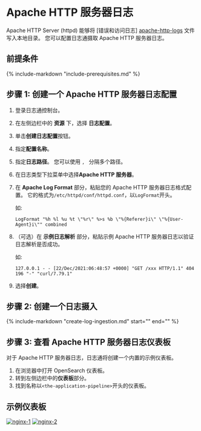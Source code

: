 # Apache HTTP 服务器日志
Apache HTTP Server (httpd) 能够将 [错误和访问日志] [apache-http-logs] 文件写入本地目录。 您可以配置日志通摄取 Apache HTTP 服务器日志。

## 前提条件
{%
include-markdown "include-prerequisites.md"
%}

## 步骤 1: 创建一个 Apache HTTP 服务器日志配置

1. 登录日志通控制台。
2. 在左侧边栏中的 **资源** 下，选择 **日志配置**。
3. 单击**创建日志配置**按钮。
4. 指定**配置名称**。
5. 指定**日志路径**。 您可以使用 `, ` 分隔多个路径。
6. 在日志类型下拉菜单中选择**Apache HTTP 服务器**。
7. 在 **Apache Log Format** 部分，粘贴您的 Apache HTTP 服务器日志格式配置。 它的格式为`/etc/httpd/conf/httpd.conf`，以`LogFormat`开头。

    如:
    ```
    LogFormat "%h %l %u %t \"%r\" %>s %b \"%{Referer}i\" \"%{User-Agent}i\"" combined
    ```

8. （可选）在 **示例日志解析** 部分，粘贴示例 Apache HTTP 服务器日志以验证日志解析是否成功。

    如:
    ```
    127.0.0.1 - - [22/Dec/2021:06:48:57 +0000] "GET /xxx HTTP/1.1" 404 196 "-" "curl/7.79.1"
    ```

9. 选择**创建**。


## 步骤 2: 创建一个日志摄入

{%
   include-markdown "create-log-ingestion.md"
   start="<!--ig-start-->"
   end="<!--eks-end-->"
%}

## 步骤 3: 查看 Apache HTTP 服务器日志仪表板
对于 Apache HTTP 服务器日志，日志通将创建一个内置的示例仪表板。

1. 在浏览器中打开 OpenSearch 仪表板。
2. 转到左侧边栏中的**仪表板**部分。
3. 找到名称以`<the-application-pipeline>`开头的仪表板。

## 示例仪表板

[![nginx-1]][nginx-1]
[![nginx-2]][nginx-2]


[nginx-1]: ../../images/dashboards/nginx-1.png
[nginx-2]: ../../images/dashboards/nginx-2.png

[apache-http-logs]: https://httpd.apache.org/docs/2.4/logs.html



